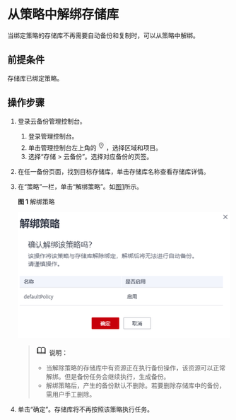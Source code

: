 # 从策略中解绑存储库<a name="cbr_03_0030"></a>

当绑定策略的存储库不再需要自动备份和复制时，可以从策略中解绑。

## 前提条件<a name="section15453010184119"></a>

存储库已绑定策略。

## 操作步骤<a name="section103181981118"></a>

1.  登录云备份管理控制台。
    1.  登录管理控制台。
    2.  单击管理控制台左上角的![](figures/icon-region.png)，选择区域和项目。
    3.  选择“存储 \> 云备份”。选择对应备份的页签。

2.  在任一备份页面，找到目标存储库，单击存储库名称查看存储库详情。
3.  在“策略”一栏，单击“解绑策略”。如[图1](#fig16691161117510)所示。

    **图 1**  解绑策略<a name="fig16691161117510"></a>  
    

    ![](figures/Snipaste_2021-08-03_17-07-42.png)

    >![](public_sys-resources/icon-note.gif) **说明：** 
    >-   当解除策略的存储库中有资源正在执行备份操作，该资源可以正常解绑。但是备份任务会继续执行，生成备份。
    >-   解绑策略后，产生的备份默认不删除。若要删除存储库中的备份，需用户手工删除。

4.  单击“确定”。存储库将不再按照该策略执行任务。

